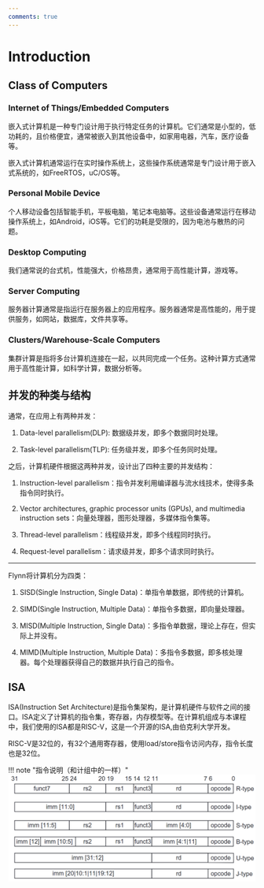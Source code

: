 ```yaml
---
comments: true
---
```


# Introduction

## Class of Computers

### Internet of Things/Embedded Computers

嵌入式计算机是一种专门设计用于执行特定任务的计算机。它们通常是小型的，低功耗的，且价格便宜，通常被嵌入到其他设备中，如家用电器，汽车，医疗设备等。

嵌入式计算机通常运行在实时操作系统上，这些操作系统通常是专门设计用于嵌入式系统的，如FreeRTOS，uC/OS等。

### Personal Mobile Device

个人移动设备包括智能手机，平板电脑，笔记本电脑等。这些设备通常运行在移动操作系统上，如Android，iOS等。它们的功耗是受限的，因为电池与散热的问题。

### Desktop Computing

我们通常说的台式机，性能强大，价格昂贵，通常用于高性能计算，游戏等。

### Server Computing

服务器计算通常是指运行在服务器上的应用程序。服务器通常是高性能的，用于提供服务，如网站，数据库，文件共享等。

### Clusters/Warehouse-Scale Computers

集群计算是指将多台计算机连接在一起，以共同完成一个任务。这种计算方式通常用于高性能计算，如科学计算，数据分析等。

## 并发的种类与结构

通常，在应用上有两种并发：

1. Data-level parallelism(DLP): 数据级并发，即多个数据同时处理。

2. Task-level parallelism(TLP): 任务级并发，即多个任务同时处理。

之后，计算机硬件根据这两种并发，设计出了四种主要的并发结构：

1. Instruction-level parallelism：指令并发利用编译器与流水线技术，使得多条指令同时执行。

2. Vector architectures, graphic processor units (GPUs), and multimedia instruction sets：向量处理器，图形处理器，多媒体指令集等。

3. Thread-level parallelism：线程级并发，即多个线程同时执行。

4. Request-level parallelism：请求级并发，即多个请求同时执行。

---

Flynn将计算机分为四类：

1. SISD(Single Instruction, Single Data)：单指令单数据，即传统的计算机。

2. SIMD(Single Instruction, Multiple Data)：单指令多数据，即向量处理器。

3. MISD(Multiple Instruction, Single Data)：多指令单数据，理论上存在，但实际上并没有。

4. MIMD(Multiple Instruction, Multiple Data)：多指令多数据，即多核处理器。每个处理器获得自己的数据并执行自己的指令。

## ISA

ISA(Instruction Set Architecture)是指令集架构，是计算机硬件与软件之间的接口。ISA定义了计算机的指令集，寄存器，内存模型等。在计算机组成与本课程中，我们使用的ISA都是RISC-V，这是一个开源的ISA,由伯克利大学开发。

RISC-V是32位的，有32个通用寄存器，使用load/store指令访问内存，指令长度也是32位。

!!! note "指令说明（和计组中的一样）"
    ![](../../image/i124.png)

